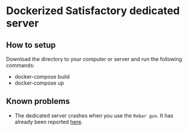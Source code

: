 # Dockerized Satisfactory dedicated server

## How to setup

Download the directory to your computer or server and run the following commands:

- docker-compose build
- docker-compose up

## Known problems

- The dedicated server crashes when you use the `Rebar gun`. It has already been reported [here](https://questions.satisfactorygame.com/post/6178f324831c852052353029).
